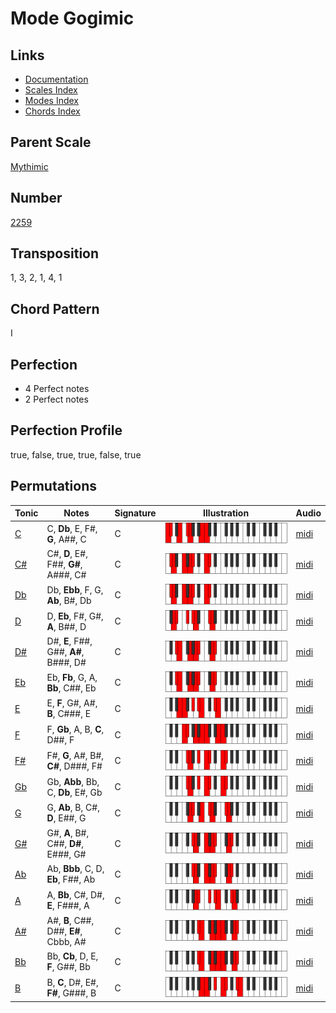 # Mode Gogimic

## Links

- [Documentation](README.md)
- [Scales Index](Scales.md)
- [Modes Index](Modes.md)
- [Chords Index](Chords.md)

## Parent Scale

[Mythimic](ScaleMythimic.md)

## Number

[2259](https://ianring.com/musictheory/scales/2259)

## Transposition

1, 3, 2, 1, 4, 1

## Chord Pattern

I

## Perfection

- 4 Perfect notes
- 2 Perfect notes

## Perfection Profile

true, false, true, true, false, true

## Permutations

| Tonic | Notes | Signature | Illustration | Audio |
|-------|-------|-----------|--------------|-------|
| [C](ModeCNaturalGogimic.md) | C, **Db**, E, F#, **G**, A##, C | C | ![CNaturalGogimic](ModeCNaturalGogimic.png) | [midi](https://github.com/edipermadi/music/blob/main/docs/ModeCNaturalGogimic.mid?raw=true) |
| [C#](ModeCSharpGogimic.md) | C#, **D**, E#, F##, **G#**, A###, C# | C | ![CSharpGogimic](ModeCSharpGogimic.png) | [midi](https://github.com/edipermadi/music/blob/main/docs/ModeCSharpGogimic.mid?raw=true) |
| [Db](ModeDFlatGogimic.md) | Db, **Ebb**, F, G, **Ab**, B#, Db | C | ![DFlatGogimic](ModeDFlatGogimic.png) | [midi](https://github.com/edipermadi/music/blob/main/docs/ModeDFlatGogimic.mid?raw=true) |
| [D](ModeDNaturalGogimic.md) | D, **Eb**, F#, G#, **A**, B##, D | C | ![DNaturalGogimic](ModeDNaturalGogimic.png) | [midi](https://github.com/edipermadi/music/blob/main/docs/ModeDNaturalGogimic.mid?raw=true) |
| [D#](ModeDSharpGogimic.md) | D#, **E**, F##, G##, **A#**, B###, D# | C | ![DSharpGogimic](ModeDSharpGogimic.png) | [midi](https://github.com/edipermadi/music/blob/main/docs/ModeDSharpGogimic.mid?raw=true) |
| [Eb](ModeEFlatGogimic.md) | Eb, **Fb**, G, A, **Bb**, C##, Eb | C | ![EFlatGogimic](ModeEFlatGogimic.png) | [midi](https://github.com/edipermadi/music/blob/main/docs/ModeEFlatGogimic.mid?raw=true) |
| [E](ModeENaturalGogimic.md) | E, **F**, G#, A#, **B**, C###, E | C | ![ENaturalGogimic](ModeENaturalGogimic.png) | [midi](https://github.com/edipermadi/music/blob/main/docs/ModeENaturalGogimic.mid?raw=true) |
| [F](ModeFNaturalGogimic.md) | F, **Gb**, A, B, **C**, D##, F | C | ![FNaturalGogimic](ModeFNaturalGogimic.png) | [midi](https://github.com/edipermadi/music/blob/main/docs/ModeFNaturalGogimic.mid?raw=true) |
| [F#](ModeFSharpGogimic.md) | F#, **G**, A#, B#, **C#**, D###, F# | C | ![FSharpGogimic](ModeFSharpGogimic.png) | [midi](https://github.com/edipermadi/music/blob/main/docs/ModeFSharpGogimic.mid?raw=true) |
| [Gb](ModeGFlatGogimic.md) | Gb, **Abb**, Bb, C, **Db**, E#, Gb | C | ![GFlatGogimic](ModeGFlatGogimic.png) | [midi](https://github.com/edipermadi/music/blob/main/docs/ModeGFlatGogimic.mid?raw=true) |
| [G](ModeGNaturalGogimic.md) | G, **Ab**, B, C#, **D**, E##, G | C | ![GNaturalGogimic](ModeGNaturalGogimic.png) | [midi](https://github.com/edipermadi/music/blob/main/docs/ModeGNaturalGogimic.mid?raw=true) |
| [G#](ModeGSharpGogimic.md) | G#, **A**, B#, C##, **D#**, E###, G# | C | ![GSharpGogimic](ModeGSharpGogimic.png) | [midi](https://github.com/edipermadi/music/blob/main/docs/ModeGSharpGogimic.mid?raw=true) |
| [Ab](ModeAFlatGogimic.md) | Ab, **Bbb**, C, D, **Eb**, F##, Ab | C | ![AFlatGogimic](ModeAFlatGogimic.png) | [midi](https://github.com/edipermadi/music/blob/main/docs/ModeAFlatGogimic.mid?raw=true) |
| [A](ModeANaturalGogimic.md) | A, **Bb**, C#, D#, **E**, F###, A | C | ![ANaturalGogimic](ModeANaturalGogimic.png) | [midi](https://github.com/edipermadi/music/blob/main/docs/ModeANaturalGogimic.mid?raw=true) |
| [A#](ModeASharpGogimic.md) | A#, **B**, C##, D##, **E#**, Cbbb, A# | C | ![ASharpGogimic](ModeASharpGogimic.png) | [midi](https://github.com/edipermadi/music/blob/main/docs/ModeASharpGogimic.mid?raw=true) |
| [Bb](ModeBFlatGogimic.md) | Bb, **Cb**, D, E, **F**, G##, Bb | C | ![BFlatGogimic](ModeBFlatGogimic.png) | [midi](https://github.com/edipermadi/music/blob/main/docs/ModeBFlatGogimic.mid?raw=true) |
| [B](ModeBNaturalGogimic.md) | B, **C**, D#, E#, **F#**, G###, B | C | ![BNaturalGogimic](ModeBNaturalGogimic.png) | [midi](https://github.com/edipermadi/music/blob/main/docs/ModeBNaturalGogimic.mid?raw=true) |
